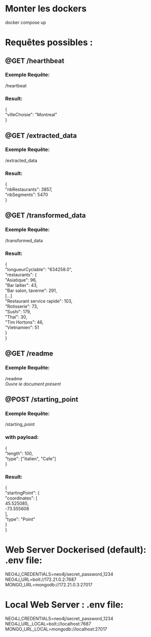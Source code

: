 # Monter les dockers

docker compose up

# Requêtes possibles :
## @GET /hearthbeat
### Exemple Requête:
/heartbeat <br />
### Result:
{<br />
  "villeChoisie": "Montreal"<br />
}

## @GET /extracted_data
### Exemple Requête:
/extracted_data <br />
### Result:
{<br />
  "nbRestaurants": 3857,<br />
  "nbSegments": 5470<br />
}

## @GET /transformed_data
### Exemple Requête:
/transformed_data <br />
### Result:
{<br />
  "longueurCyclable": "634258.0",<br />
  "restaurants": {<br />
    "Asiatique": 96,<br />
    "Bar laitier": 43,<br />
    "Bar salon, taverne": 291,<br />
[...]<br />
    "Restaurant service rapide": 103,<br />
    "Rotisserie": 73,<br />
    "Sushi": 179,<br />
    "Thai": 30,<br />
    "Tim Hortons": 46,<br />
    "Vietnamien": 51<br />
  }<br />
}<br />

## @GET /readme
### Exemple Requête:
/readme <br />
*Ouvre le document présent*

## @POST /starting_point
### Exemple Requête:
/starting_point <br />
### with payload: <br />
{<br />
    "length": 100,<br />
    "type": ["Italien", "Cafe"]<br />
}<br />
### Result:
{<br />
    "startingPoint": {<br />
        "coordinates": [<br />
            45.525085,<br />
            -73.555608<br />
        ],<br />
        "type": "Point"<br />
    }<br />
}<br />

# Web Server Dockerised (default): .env file:

NEO4J_CREDENTIALS=neo4j/secret_password_1234
NEO4J_URL=bolt://172.21.0.2:7687
MONGO_URL=mongodb://172.21.0.3:27017

# Local Web Server : .env file:

NEO4J_CREDENTIALS=neo4j/secret_password_1234
NEO4J_URL_LOCAL=bolt://localhost:7687
MONGO_URL_LOCAL=mongodb://localhost:27017


